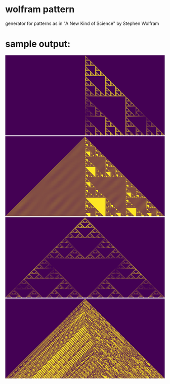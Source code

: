 # wolfram pattern
generator for patterns as in "A New Kind of Science" by Stephen Wolfram

# sample output:

![example](/sample_img/wolfram_00111100_500.png)
![example](/sample_img/wolfram_11000011_500.png)
![example](/sample_img/wolfram_11010010_500.png)
![example](/sample_img/wolfram_11100001_500.png)
